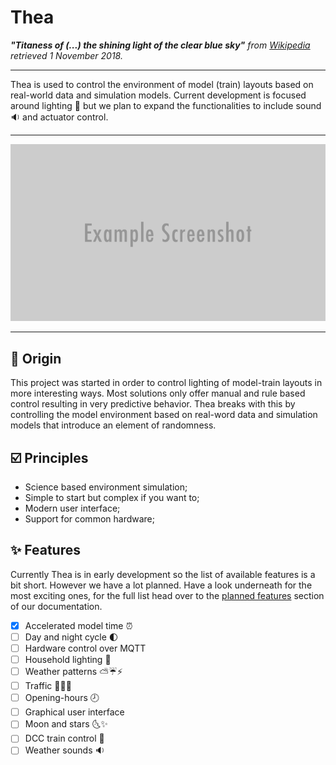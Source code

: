 # Thea

***"Titaness of (...) the shining light of the clear blue sky"**
from [Wikipedia](https://en.wikipedia.org/wiki/Thea) retrieved 1 November 2018.*

---

Thea is used to control the environment of model (train) layouts based
on real-world data and simulation models. Current development is focused
around lighting 🌄 but we plan to expand the functionalities to include
sound 🔉 and actuator control.

---

![](images/header.png)

---

## 🌱 Origin

This project was started in order to control lighting of model-train
layouts in more interesting ways. Most solutions only offer manual
and rule based control resulting in very predictive behavior. Thea
breaks with this by controlling the model environment based on real-word
data and simulation models that introduce an element of randomness.

## ☑️ Principles

-   Science based environment simulation;
-   Simple to start but complex if you want to;
-   Modern user interface;
-   Support for common hardware;

## ✨ Features

Currently Thea is in early development so the list of available features
is a bit short. However we have a lot planned. Have a look underneath for the most
exciting ones, for the full list head over to the 
[planned features](https://mikevansighem.github.io/thea/PLANNED) 
section of our documentation.

- [x] Accelerated model time ⏰
- [ ] Day and night cycle 🌓
- [ ] Hardware control over MQTT
- [ ] Household lighting 🏡
- [ ] Weather patterns ⛅️☔⚡️
- [ ] Traffic 🚗🚕🚌
- [ ] Opening-hours 🕗
- [ ] Graphical user interface
- [ ] Moon and stars 🌜✨
- [ ] DCC train control 🚂
- [ ] Weather sounds 🔉
